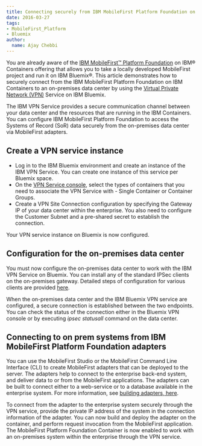```yaml
---
title: Connecting securely from IBM MobileFirst Platform Foundation on Bluemix to on-premises systems
date: 2016-03-27
tags:
- MobileFirst_Platform
- Bluemix
author:
  name: Ajay Chebbi
---
```

You are already aware of the <a href="https://developer.ibm.com/mobilefirstplatform/documentation/getting-started-7-1/bluemix/run-foundation-on-bluemix" target="_blank">IBM MobileFirst™ Platform Foundation</a> on IBM® Containers offering that allows you to take a locally developed MobileFirst project and run it on IBM Bluemix®. This article demonstrates how to securely connect from the IBM MobileFirst Platform Foundation on IBM Containers to an on-premises data center by using the <a href="https://www.ng.bluemix.net/docs/services/vpn/index.html" target="_blank">Virtual Private Network (VPN)</a> Service on IBM Bluemix.

The IBM VPN Service provides a secure communication channel between your data center and the resources that are running in the IBM Containers. You can configure IBM MobileFirst Platform Foundation to access the Systems of Record (SoR) data securely from the on-premises data center via MobileFirst adapters.

<h2>Create a VPN service instance</h2>
<ul>
	<li>Log in to the IBM Bluemix environment and create an instance of the IBM VPN Service. You can create one instance of this service per Bluemix space.</li>
	<li>On the <a href="https://www.ng.bluemix.net/docs/services/vpn/index.html" target="_blank">VPN Service console</a>, select the types of containers that you need to associate the VPN Service with - Single Container or Container Groups.</li>
	<li>Create a VPN Site Connection configuration by specifying the Gateway IP of your data center within the enterprise. You also need to configure the Customer Subnet and a pre-shared secret to establish the connection.</li>
</ul>

Your VPN service instance on Bluemix is now configured.

<h2>Configuration for the on-premises data center</h2>
You must now configure the on-premises data center to work with the IBM VPN Service on Bluemix. You can install any of the standard IPSec clients on the on-premises gateway. Detailed steps of configuration for various clients are provided <a href="https://www.ng.bluemix.net/docs/services/vpn/onpremises_gateway.html">here</a>.

When the on-premises data center and the IBM Bluemix VPN service are configured, a secure connection is established between the two endpoints. You can check the status of the connection either in the Bluemix VPN console or by executing <i>ipsec statusall </i>command on the data center.

<h2>Connecting to on prem systems from IBM MobileFirst Platform Foundation adapters</h2>
You can use the MobileFirst Studio or the MobileFirst Command Line Interface (CLI) to create MobileFirst adapters that can be deployed to the server. The adapters help to connect to the enterprise back-end system, and deliver data to or from the MobileFirst applications. The adapters can be built to connect either to a web-service or to a database available in the enterprise system. For more information, see <a href="https://www-01.ibm.com/support/knowledgecenter/SSHS8R_7.1.0/com.ibm.worklight.dev.doc/devref/c_DevelopingTheServer-sideOfAnIBMWorklightApplication.html" target="_blank">building adapters, here</a>.

To connect from the adapter to the enterprise system securely through the VPN service, provide the private IP address of the system in the connection information of the adapter. You can now build and deploy the adapter on the container, and perform request invocation from the MobileFirst application. The MobileFirst Platform Foundation Container is now enabled to work with an on-premises system within the enterprise through the VPN service.